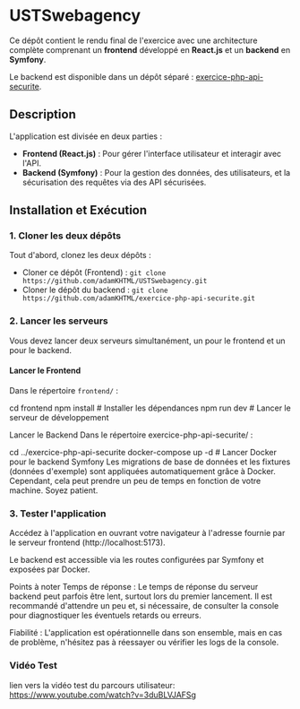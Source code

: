 # USTSwebagency

Ce dépôt contient le rendu final de l'exercice avec une architecture complète comprenant un **frontend** développé en **React.js** et un **backend** en **Symfony**. 

Le backend est disponible dans un dépôt séparé : [exercice-php-api-securite](https://github.com/adamKHTML/exercice-php-api-securite.git).

## Description

L'application est divisée en deux parties :
- **Frontend (React.js)** : Pour gérer l'interface utilisateur et interagir avec l'API.
- **Backend (Symfony)** : Pour la gestion des données, des utilisateurs, et la sécurisation des requêtes via des API sécurisées.

## Installation et Exécution

### 1. Cloner les deux dépôts

Tout d'abord, clonez les deux dépôts :
- Cloner ce dépôt (Frontend) : `git clone https://github.com/adamKHTML/USTSwebagency.git`
- Cloner le dépôt du backend : `git clone https://github.com/adamKHTML/exercice-php-api-securite.git`

### 2. Lancer les serveurs

Vous devez lancer deux serveurs simultanément, un pour le frontend et un pour le backend.

#### **Lancer le Frontend**
Dans le répertoire `frontend/` :

cd frontend
npm install  # Installer les dépendances
npm run dev  # Lancer le serveur de développement

Lancer le Backend
Dans le répertoire exercice-php-api-securite/ :

cd ../exercice-php-api-securite
docker-compose up -d  # Lancer Docker pour le backend Symfony
Les migrations de base de données et les fixtures (données d'exemple) sont appliquées automatiquement grâce à Docker. Cependant, cela peut prendre un peu de temps en fonction de votre machine. Soyez patient.

### 3. Tester l'application
Accédez à l'application en ouvrant votre navigateur à l'adresse fournie par le serveur frontend (http://localhost:5173).

Le backend est accessible via les routes configurées par Symfony et exposées par Docker.

Points à noter
Temps de réponse : Le temps de réponse du serveur backend peut parfois être lent, surtout lors du premier lancement. Il est recommandé d'attendre un peu et, si nécessaire, de consulter la console pour diagnostiquer les éventuels retards ou erreurs.

Fiabilité : L'application est opérationnelle dans son ensemble, mais en cas de problème, n'hésitez pas à réessayer ou vérifier les logs de la console.

### Vidéo Test
lien vers la vidéo test du parcours utilisateur: https://www.youtube.com/watch?v=3duBLVJAFSg 
